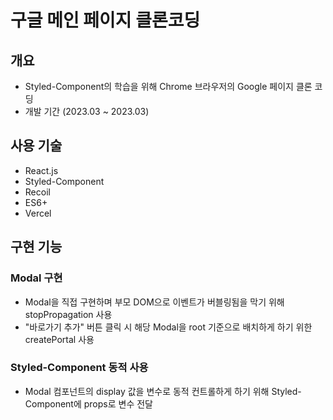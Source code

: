# 구글 메인 페이지 클론코딩

## 개요

- Styled-Component의 학습을 위해 Chrome 브라우저의 Google 페이지 클론 코딩
- 개발 기간 (2023.03 ~ 2023.03)

## 사용 기술

- React.js
- Styled-Component
- Recoil
- ES6+
- Vercel

## 구현 기능

### Modal 구현
- Modal을 직접 구현하며 부모 DOM으로 이벤트가 버블링됨을 막기 위해 stopPropagation 사용
- "바로가기 추가" 버튼 클릭 시 해당 Modal을 root 기준으로 배치하게 하기 위한 createPortal 사용

### Styled-Component 동적 사용
- Modal 컴포넌트의 display 값을 변수로 동적 컨트롤하게 하기 위해 Styled-Component에 props로 변수 전달
